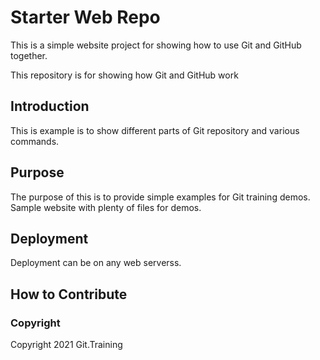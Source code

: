 # Starter Web Repo

This is a simple website project for showing how to use Git and GitHub together.

This repository is for showing how Git and GitHub work

## Introduction

This is example is to show different parts of Git repository and various commands.
## Purpose

The purpose of this is to provide simple examples for Git training demos.
Sample website with plenty of files for demos.

## Deployment

Deployment can be on any web serverss.

## How to Contribute

### Copyright

Copyright 2021 Git.Training